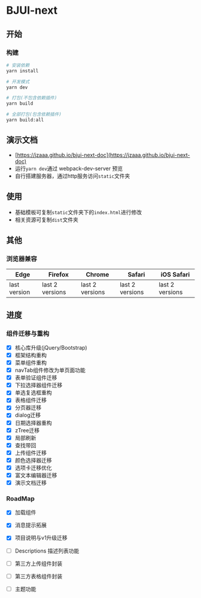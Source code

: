 # BJUI-next

## 开始

### 构建

```sh
# 安装依赖
yarn install
```

```sh
# 开发模式
yarn dev
```

```sh
# 打包(不包含依赖插件)
yarn build
```

```sh
# 全部打包(包含依赖插件)
yarn build:all
```

## 演示文档

- [https://jzaaa.github.io/bjui-next-doc](https://jzaaa.github.io/bjui-next-doc)
- 运行`yarn dev`通过 webpack-dev-server 预览
- 自行搭建服务器，通过http服务访问`static`文件夹

## 使用

- 基础模板可复制`static`文件夹下的`index.html`进行修改
- 相关资源可复制`dist`文件夹

## 其他

### 浏览器兼容

| Edge | Firefox | Chrome | Safari | iOS Safari |
| --------- | --------- | --------- | --------- | --------- |
| last version| last 2 versions| last 2 versions| last 2 versions| last 2 versions


## 进度

### 组件迁移与重构

- [x] 核心库升级(jQuery/Bootstrap)
- [x] 框架结构重构
- [x] 菜单组件重构
- [x] navTab组件修改为单页面功能
- [x] 表单验证组件迁移
- [x] 下拉选择器组件迁移
- [x] 单选复选框重构
- [x] 表格组件迁移
- [x] 分页器迁移
- [x] dialog迁移
- [x] 日期选择器重构
- [x] zTree迁移
- [x] 局部刷新
- [x] 查找带回
- [x] 上传组件迁移
- [x] 颜色选择器迁移
- [x] 选项卡迁移优化
- [x] 富文本编辑器迁移
- [x] 演示文档迁移

### RoadMap

- [x] 加载组件
- [x] 消息提示拓展
- [x] 项目说明与v1升级迁移
- [ ] Descriptions 描述列表功能
- [ ] 第三方上传组件封装
- [ ] 第三方表格组件封装
- [ ] 主题功能

